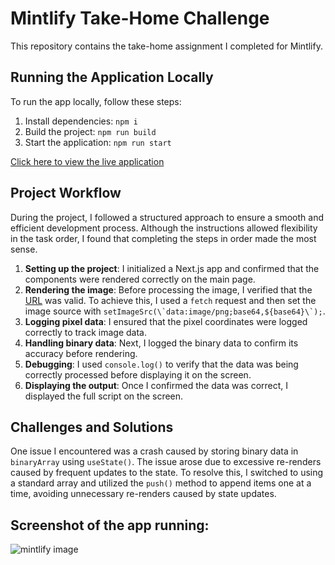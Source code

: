# Mintlify Take-Home Challenge

This repository contains the take-home assignment I completed for Mintlify.

## Running the Application Locally

To run the app locally, follow these steps:

1. Install dependencies: `npm i`
2. Build the project: `npm run build`
3. Start the application: `npm run start`

[Click here to view the live application](https://mintlify-new-app-for-takehome.vercel.app/)

## Project Workflow

During the project, I followed a structured approach to ensure a smooth and efficient development process. Although the instructions allowed flexibility in the task order, I found that completing the steps in order made the most sense.

1. **Setting up the project**: I initialized a Next.js app and confirmed that the components were rendered correctly on the main page.
2. **Rendering the image**: Before processing the image, I verified that the [URL](https://mintlify-assets.b-cdn.net/interview/base64.txt) was valid. To achieve this, I used a `fetch` request and then set the image source with `` setImageSrc(\`data:image/png;base64,${base64}\`); ``.
3. **Logging pixel data**: I ensured that the pixel coordinates were logged correctly to track image data.
4. **Handling binary data**: Next, I logged the binary data to confirm its accuracy before rendering.
5. **Debugging**: I used `console.log()` to verify that the data was being correctly processed before displaying it on the screen.
6. **Displaying the output**: Once I confirmed the data was correct, I displayed the full script on the screen.

## Challenges and Solutions

One issue I encountered was a crash caused by storing binary data in `binaryArray` using `useState()`. The issue arose due to excessive re-renders caused by frequent updates to the state. To resolve this, I switched to using a standard array and utilized the `push()` method to append items one at a time, avoiding unnecessary re-renders caused by state updates.

## Screenshot of the app running:

![mintlify image](https://github.com/user-attachments/assets/a817ad29-3201-4065-8fa2-af2b37dca975)
